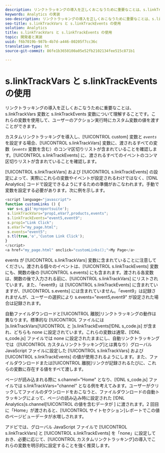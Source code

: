 ```yaml
---
description: リンクトラッキングの導入を正しくおこなうために重要なことは、s.linkTrackVars 変数と s.linkTrackEvents 変数について理解することです。これらの変数を使用して、ユーザーのアクション実行時にカスタム変数の値を渡すことができます。
keywords: Analytics の実装
seo-description: リンクトラッキングの導入を正しくおこなうために重要なことは、s.linkTrackVars 変数と s.linkTrackEvents 変数について理解することです。これらの変数を使用して、ユーザーのアクション実行時にカスタム変数の値を渡すことができます。
seo-title: s.linkTrackVars と s.linkTrackEvents の使用
solution: Analytics
title: s.linkTrackVars と s.linkTrackEvents の使用
topic: 開発者と実装
uuid: f6b7019b-987b-4b7d-a446-80205f7cc36c
translation-type: ht
source-git-commit: 86fe1b3650100a05e52fb2102134fee515c871b1

---
```



# s.linkTrackVars と s.linkTrackEvents の使用

リンクトラッキングの導入を正しくおこなうために重要なことは、s.linkTrackVars 変数と s.linkTrackEvents 変数について理解することです。これらの変数を使用して、ユーザーのアクション実行時にカスタム変数の値を渡すことができます。

カスタムリンクトラッキングを導入し、[!UICONTROL custom] 変数と  *`events`* を設定する場合、[!UICONTROL s.linkTrackVars] 変数に、渡されるすべての変数（*`events`* 変数を含む）のコンマ区切りリストが含まれていることを確認します。[!UICONTROL s.linkTrackEvents] に、渡されるすべてのイベントのコンマ区切りリストが含まれていることを確認します。

[!UICONTROL s.linkTrackVars] および [!UICONTROL s.linkTrackEvents] の設定によって、実際にこれらの変数やイベントが設定されるわけではなく、[!DNL Analytics] コードで設定できるようにするための準備がおこなわれます。手動で変数を設定する必要があります。次に例を示します。

```js
<script language="javascript"> 
function customLinks () { 
 var s=s_gi('myreportsuite'); 
 s.linkTrackVars="prop1,eVar7,products,events"; 
 s.linkTrackEvents="event5,event9"; 
 s.prop1="Link Click"; 
 s.eVar7="my_page.html"; 
 s.events="event5"; 
 s.tl(true,'o','Custom Link Click'); 
} 
</script> 
<a href="my_page.html" onclick="customLinks();">My Page</a> 
```

events が [!UICONTROL s.linkTrackVars] 変数に含まれていることに注意してください。渡される個々のイベントは、[!UICONTROL s.linkTrackEvents] 変数にも、関数の後の [!UICONTROL s.events] にも含まれます。渡される各変数は、関数の後で入力される前に、[!UICONTROL s.linkTrackVars] にリストされています。また、「event9」は [!UICONTROL s.linkTrackEvents] に含まれていますが、[!UICONTROL s.events] には含まれていません。「event9」は記録されませんが、ユーザーの選択により s.events="event5,event9" が設定された場合は記録されます。

自動ファイルダウンロードと[!UICONTROL 離脱]リンクトラッキングの動作は異なります。標準的な [!UICONTROL  ファイルには ]s.linkTrackVars[!UICONTROL  と ]s.linkTrackEvents[!DNL s_code.js] が含まれ、どちらも none に設定されています。これらの変数は通常、[!DNL s_code.js] ファイルでは none に設定されたままにし、自動リンクトラッキングでは（[!UICONTROL カスタムリンクトラッキング]とは異なり）グローバル JavaScript ファイルに設定した [!UICONTROL s.linkTrackVars] および [!UICONTROL s.linkTrackEvents] の値が使用されるようにします。また、ファイルダウンロードまたは[!UICONTROL 離脱]リンクが記録されるたびに、これらの変数に存在する値をすべて渡します。

ページが読み込まれる際に s.channel="Home" となり、[!DNL s_code.js] ファイルでは s.linkTrackVars="channel" となる例を考えてみます。ユーザーがクリックしてファイルのダウンロードをおこなうと、ファイルダウンロードの自動トラッキングによって、ページの読み込み時に設定された [!DNL Analytics]s.channel[!UICONTROL  の値を含むデータが ] に渡されます。2 回目に「Home」が渡されると、[!UICONTROL サイトセクション]レポートでこの値のページビューデータが水増しされます。

アドビでは、グローバル JavaScript ファイルで [!UICONTROL s.linkTrackVars] と [!UICONTROL s.linkTrackEvents] を「none」に設定しておき、必要に応じて、[!UICONTROL カスタムリンクトラッキング]の導入でこれらの変数を明示的に設定することを強く推奨します。
